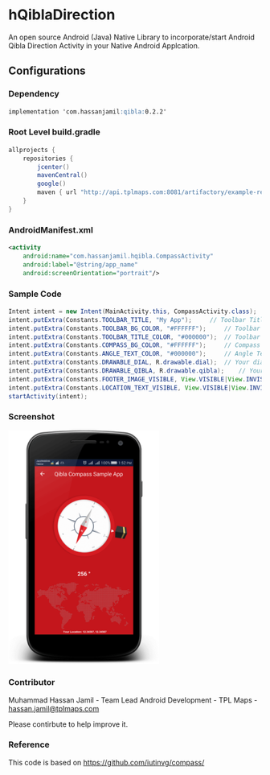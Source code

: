 # hQiblaDirection

An open source Android (Java) Native Library to incorporate/start Android Qibla Direction Activity in your Native Android Applcation.


## Configurations
### Dependency
```markdown
implementation 'com.hassanjamil:qibla:0.2.2'
```
### Root Level build.gradle
``` groovy
allprojects {
    repositories {
        jcenter()
        mavenCentral()
        google()
        maven { url "http://api.tplmaps.com:8081/artifactory/example-repo-local/" }
    }
}
```
### AndroidManifest.xml
``` xml
<activity
	android:name="com.hassanjamil.hqibla.CompassActivity"
	android:label="@string/app_name"
	android:screenOrientation="portrait"/>
```
### Sample Code
``` java
Intent intent = new Intent(MainActivity.this, CompassActivity.class);
intent.putExtra(Constants.TOOLBAR_TITLE, "My App");		// Toolbar Title
intent.putExtra(Constants.TOOLBAR_BG_COLOR, "#FFFFFF");		// Toolbar Background color
intent.putExtra(Constants.TOOLBAR_TITLE_COLOR, "#000000");	// Toolbar Title color
intent.putExtra(Constants.COMPASS_BG_COLOR, "#FFFFFF");		// Compass background color
intent.putExtra(Constants.ANGLE_TEXT_COLOR, "#000000");		// Angle Text color
intent.putExtra(Constants.DRAWABLE_DIAL, R.drawable.dial);	// Your dial drawable resource
intent.putExtra(Constants.DRAWABLE_QIBLA, R.drawable.qibla); 	// Your qibla indicator drawable resource
intent.putExtra(Constants.FOOTER_IMAGE_VISIBLE, View.VISIBLE|View.INVISIBLE|View.GONE);	// Footer World Image visibility
intent.putExtra(Constants.LOCATION_TEXT_VISIBLE, View.VISIBLE|View.INVISIBLE|View.GONE); // Location Text visibility
startActivity(intent);
```
### Screenshot
<p float="left">
 <img src="Screenshots/preview.png" width="300" />
</p>

### Contributor
Muhammad Hassan Jamil - Team Lead Android Development - TPL Maps - hassan.jamil@tplmaps.com

Please contirbute to help improve it.

### Reference
This code is based on https://github.com/iutinvg/compass/

